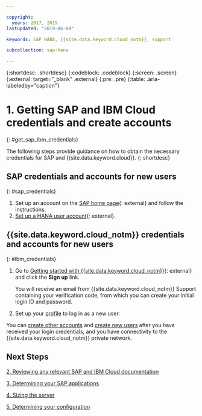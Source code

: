 ```yaml
---

copyright:
  years: 2017, 2019
lastupdated: "2019-06-04"

keywords: SAP HANA, {{site.data.keyword.cloud_notm}}, support

subcollection: sap-hana

---
```


{:shortdesc: .shortdesc}
{:codeblock: .codeblock}
{:screen: .screen}
{:external: target="_blank" .external}
{:pre: .pre}
{:table: .aria-labeledby="caption"}


# 1. Getting SAP and IBM Cloud credentials and create accounts
{: #get_sap_ibm_credentials}

The following steps provide guidance on how to obtain the necessary credentials for SAP and {{site.data.keyword.cloud}}.
{: shortdesc}

## SAP credentials and accounts for new users
{: #sap_credentials}

1. Set up an account on the [SAP home page](https://www.sap.com/){: external} and follow the instructions.
2. [Set up a HANA user account](https://help.sap.com/viewer/6b94445c94ae495c83a19646e7c3fd56/2.0.00/en-US/c0555f0bbb5710148faabb0a6e35c457){: external}.

## {{site.data.keyword.cloud_notm}} credentials and accounts for new users
{: #ibm_credentials}

1. Go to [Getting started with {{site.data.keyword.cloud_notm}}](https://www.ibm.com/cloud/get-started){: external} and click the **Sign up** link.

   You will receive an email from {{site.data.keyword.cloud_notm}} Support containing your verification code, from which you can create your initial login ID and password.

2. Set up your [profile](/docs/account?topic=account-usersettings#profile-photo) to log in as a new user.

You can [create other accounts](/docs/customer-portal?topic=customer-portal-getting-started#getting-started) and [create new users](/docs/customer-portal?topic=customer-portal-getting-started#users-permissions) after you have received your login credentials, and you have connectivity to the {{site.data.keyword.cloud_notm}} private network.

## Next Steps

  [2. Reviewing any relevant SAP and IBM Cloud documentation](/docs/infrastructure/sap-hana?topic=sap-hana-review_doc#review_doc)

  [3. Determining your SAP applications](/docs/infrastructure/sap-hana?topic=sap-hana-3-determining-your-sap-applications#3-determining-your-sap-applications)

  [4. Sizing the server](/docs/infrastructure/sap-hana?topic=sap-hana-size_the_server#size_the_server)

  [5. Determining your configuration](/docs/infrastructure/sap-hana?topic=sap-hana-determine_configuration#determine_configuration)
